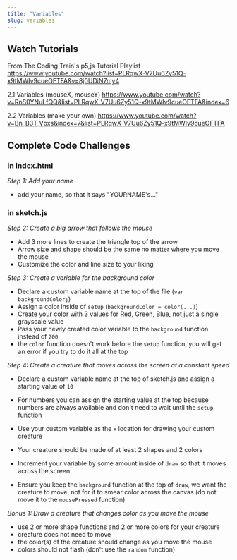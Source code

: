 ```yaml
---
title: "Variables"
slug: variables
---
```


## Watch Tutorials
From The Coding Train's p5,js Tutorial Playlist
https://www.youtube.com/watch?list=PLRqwX-V7Uu6Zy51Q-x9tMWIv9cueOFTFA&v=8j0UDiN7my4

2.1 Variables (mouseX, mouseY)
https://www.youtube.com/watch?v=RnS0YNuLfQQ&list=PLRqwX-V7Uu6Zy51Q-x9tMWIv9cueOFTFA&index=6

2.2 Variables (make your own)
https://www.youtube.com/watch?v=Bn_B3T_Vbxs&index=7&list=PLRqwX-V7Uu6Zy51Q-x9tMWIv9cueOFTFA

## Complete Code Challenges
### in index.html
*Step 1: Add your name*
- add your name, so that it says "YOURNAME's..."

### in sketch.js
*Step 2: Create a big arrow that follows the mouse*
- Add 3 more lines to create the triangle top of the arrow
- Arrow size and shape should be the same no matter where you move the mouse
- Customize the color and line size to your liking


*Step 3: Create a variable for the background color*
- Declare a custom variable name at the top of the file (`var backgroundColor;`)
- Assign a color inside of `setup` (`backgroundColor = color(...)`)
- Create your color with 3 values for Red, Green, Blue, not just a single grayscale value
- Pass your newly created color variable to the `background` function instead of `200`
- the `color` function doesn't work before the `setup` function, you will get an error if you try to do it all at the top

*Step 4: Create a creature that moves across the screen at a constant speed*
- Declare a custom variable name at the top of sketch.js and assign a starting value of `10`
- For numbers you can assign the starting value at the top because numbers are always available and don't need to wait until the `setup` function
- Use your custom variable as the `x` location for drawing your custom creature
- Your creature should be made of at least 2 shapes and 2 colors
- Increment your variable by some amount inside of `draw` so that it moves across the screen


- Ensure you keep the `background` function at the top of `draw`, we want the creature to move, not for it to smear color across the canvas (do not move it to the `mousePressed` function)

*Bonus 1: Draw a creature that changes color as you move the mouse*
- use 2 or more shape functions and 2 or more colors for your creature
- creature does not need to move
- the color(s) of the creature should change as you move the mouse
- colors should not flash (don't use the `random` function)
